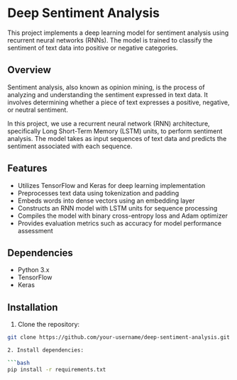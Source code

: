 # Deep Sentiment Analysis

This project implements a deep learning model for sentiment analysis using recurrent neural networks (RNNs). The model is trained to classify the sentiment of text data into positive or negative categories.

## Overview

Sentiment analysis, also known as opinion mining, is the process of analyzing and understanding the sentiment expressed in text data. It involves determining whether a piece of text expresses a positive, negative, or neutral sentiment.

In this project, we use a recurrent neural network (RNN) architecture, specifically Long Short-Term Memory (LSTM) units, to perform sentiment analysis. The model takes as input sequences of text data and predicts the sentiment associated with each sequence.

## Features

- Utilizes TensorFlow and Keras for deep learning implementation
- Preprocesses text data using tokenization and padding
- Embeds words into dense vectors using an embedding layer
- Constructs an RNN model with LSTM units for sequence processing
- Compiles the model with binary cross-entropy loss and Adam optimizer
- Provides evaluation metrics such as accuracy for model performance assessment

## Dependencies

- Python 3.x
- TensorFlow
- Keras

## Installation

1. Clone the repository:

```bash
git clone https://github.com/your-username/deep-sentiment-analysis.git

2. Install dependencies:

```bash
pip install -r requirements.txt
